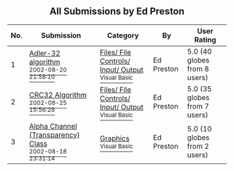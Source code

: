 ﻿<div align="center">

## All Submissions by Ed Preston

</div>

No.  | Submission | Category | By   | User Rating
---- | ---------- | -------- | ---- | -----------
1 | [Adler\-32 algorithm<br /><sup>2002-08-20 21:58:10</sup>](https://github.com/Planet-Source-Code/ed-preston-adler-32-algorithm__1-38122) | [Files/ File Controls/ Input/ Output<br /><sup>Visual Basic</sup>](../ByCategory/files-file-controls-input-output__1-3.md) | Ed Preston | 5.0 (40 globes from 8 users)
2 | [CRC32 Algorithm<br /><sup>2002-08-25 15:56:28</sup>](https://github.com/Planet-Source-Code/ed-preston-crc32-algorithm__1-38270) | [Files/ File Controls/ Input/ Output<br /><sup>Visual Basic</sup>](../ByCategory/files-file-controls-input-output__1-3.md) | Ed Preston | 5.0 (35 globes from 7 users)
3 | [Alpha Channel \(Transparency\) Class<br /><sup>2002-08-18 23:31:14</sup>](https://github.com/Planet-Source-Code/ed-preston-alpha-channel-transparency-class__1-38074) | [Graphics<br /><sup>Visual Basic</sup>](../ByCategory/graphics__1-46.md) | Ed Preston | 5.0 (10 globes from 2 users)

